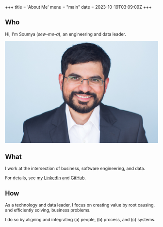 +++
title = 'About Me'
menu = "main"
date = 2023-10-19T03:09:09Z
+++

## Who 

Hi, I'm Soumya (_sew-me-a_), an engineering and data leader.

![alt text](/images/soumya_mug.jpg)

## What

I work at the intersection of business, software engineering, and data.

For details, see my [LinkedIn](https://www.linkedin.com/in/soumyadsanyal) and [GitHub](https://github.com/soumyadsanyal).

## How

As a technology and data leader, I focus on creating value by root causing, and efficiently solving, business problems. 

I do so by aligning and integrating (a) people, (b) process, and (c) systems.
